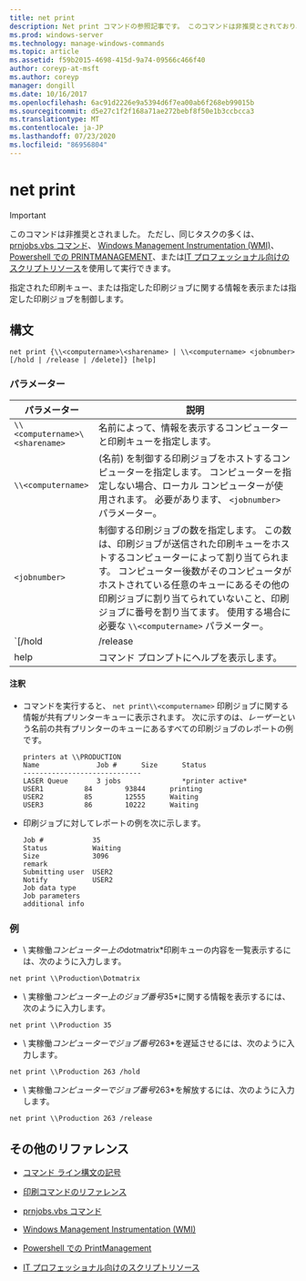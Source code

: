 ```yaml
---
title: net print
description: Net print コマンドの参照記事です。 このコマンドは非推奨とされており、Windows の将来のリリースでサポートされるとは限りません。
ms.prod: windows-server
ms.technology: manage-windows-commands
ms.topic: article
ms.assetid: f59b2015-4698-415d-9a74-09566c466f40
author: coreyp-at-msft
ms.author: coreyp
manager: dongill
ms.date: 10/16/2017
ms.openlocfilehash: 6ac91d2226e9a5394d6f7ea00ab6f268eb99015b
ms.sourcegitcommit: d5e27c1f2f168a71ae272bebf8f50e1b3ccbcca3
ms.translationtype: MT
ms.contentlocale: ja-JP
ms.lasthandoff: 07/23/2020
ms.locfileid: "86956804"
---
```

# <a name="net-print"></a>net print

> [!IMPORTANT]
> このコマンドは非推奨とされました。 ただし、同じタスクの多くは、 [prnjobs.vbs コマンド](prnjobs.md)、 [Windows Management Instrumentation (WMI)](/windows/win32/wmisdk/wmi-start-page)、 [Powershell での PRINTMANAGEMENT](/powershell/module/printmanagement)、または[IT プロフェッショナル向けのスクリプトリソース](https://gallery.technet.microsoft.com/ScriptCenter/site/search?f%5B0%5D.Type=RootCategory&f%5B0%5D.Value=printing&f%5B0%5D.Text=Printing)を使用して実行できます。

指定された印刷キュー、または指定した印刷ジョブに関する情報を表示または指定した印刷ジョブを制御します。

## <a name="syntax"></a>構文

```
net print {\\<computername>\<sharename> | \\<computername> <jobnumber> [/hold | /release | /delete]} [help]
```

### <a name="parameters"></a>パラメーター

| パラメーター | 説明 |
| ---------- | ----------- |
| `\\<computername>\<sharename>` | 名前によって、情報を表示するコンピューターと印刷キューを指定します。 |
| `\\<computername>` | (名前) を制御する印刷ジョブをホストするコンピューターを指定します。 コンピューターを指定しない場合、ローカル コンピューターが使用されます。 必要があります、 `<jobnumber>` パラメーター。 |
| `<jobnumber>` | 制御する印刷ジョブの数を指定します。 この数は、印刷ジョブが送信された印刷キューをホストするコンピューターによって割り当てられます。 コンピューター後数がそのコンピュータがホストされている任意のキューにあるその他の印刷ジョブに割り当てられていないこと、印刷ジョブに番号を割り当てます。 使用する場合に必要な `\\<computername>` パラメーター。 |
| `[/hold | /release | /delete]` | 印刷ジョブで実行するアクションを指定します。 ジョブ番号を指定しても、何も指定しない場合は、印刷ジョブに関する情報が表示されます。<ul><li>**/hold**は、ジョブを遅延させ、他の印刷ジョブが解放されるまでそのジョブをバイパスできるようにします。</li><li>**/release** -遅延された印刷ジョブを解放します。</li><li>**/delete** -印刷キューから印刷ジョブを削除します。</li></ul> |
| help | コマンド プロンプトにヘルプを表示します。 |

#### <a name="remarks"></a>注釈

- コマンドを実行すると、 `net print\\<computername>` 印刷ジョブに関する情報が共有プリンターキューに表示されます。 次に示すのは、*レーザー*という名前の共有プリンターのキューにあるすべての印刷ジョブのレポートの例です。

    ```
    printers at \\PRODUCTION
    Name              Job #      Size      Status
    -----------------------------
    LASER Queue       3 jobs               *printer active*
    USER1          84        93844      printing
    USER2          85        12555      Waiting
    USER3          86        10222      Waiting
    ```

- 印刷ジョブに対してレポートの例を次に示します。

    ```
    Job #            35
    Status           Waiting
    Size             3096
    remark
    Submitting user  USER2
    Notify           USER2
    Job data type
    Job parameters
    additional info
    ```

### <a name="examples"></a>例

* \\ 実稼働*コンピューター上の*dotmatrix*印刷キューの内容を一覧表示するには、次のように入力します。

```
net print \\Production\Dotmatrix
```

* \\ 実稼働*コンピューター上のジョブ番号*35*に関する情報を表示するには、次のように入力します。

```
net print \\Production 35
```

* \\ 実稼働*コンピューターでジョブ番号*263*を遅延させるには、次のように入力します。

```
net print \\Production 263 /hold
```

* \\ 実稼働*コンピューターでジョブ番号*263*を解放するには、次のように入力します。

```
net print \\Production 263 /release
```

## <a name="additional-references"></a>その他のリファレンス

- [コマンド ライン構文の記号](command-line-syntax-key.md)

- [印刷コマンドのリファレンス](print-command-reference.md)

- [prnjobs.vbs コマンド](prnjobs.md)

- [Windows Management Instrumentation (WMI)](/windows/win32/wmisdk/wmi-start-page)

- [Powershell での PrintManagement](/powershell/module/printmanagement)

- [IT プロフェッショナル向けのスクリプトリソース](https://gallery.technet.microsoft.com/ScriptCenter/site/search?f%5B0%5D.Type=RootCategory&f%5B0%5D.Value=printing&f%5B0%5D.Text=Printing)
